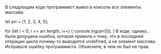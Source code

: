 В следующем коде программист вывел в консоль все элементы массива:

let arr = [1, 2, 3, 4, 5];
		
for (let i = 0; i <= arr.length; i++) {
	console.log(arr[i]);
}
В коде, однако, была допущена ошибка, которая привела к тому, что в последней итерации цикла почему-то выводится undefined, а не элемент массива. Исправьте ошибку программиста. Объясните, в чем он был не прав.